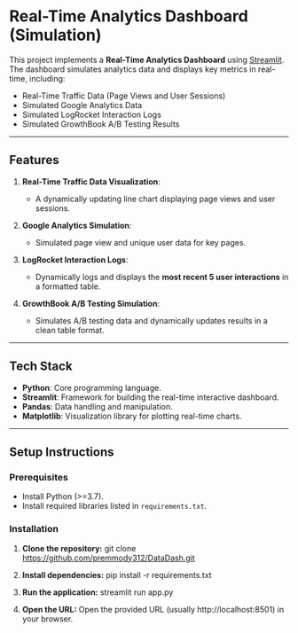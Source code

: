 # **Real-Time Analytics Dashboard (Simulation)**

This project implements a **Real-Time Analytics Dashboard** using [Streamlit](https://streamlit.io/). The dashboard simulates analytics data and displays key metrics in real-time, including:

- Real-Time Traffic Data (Page Views and User Sessions)
- Simulated Google Analytics Data
- Simulated LogRocket Interaction Logs
- Simulated GrowthBook A/B Testing Results

---

## **Features**

1. **Real-Time Traffic Data Visualization**:
   - A dynamically updating line chart displaying page views and user sessions.

2. **Google Analytics Simulation**:
   - Simulated page view and unique user data for key pages.

3. **LogRocket Interaction Logs**:
   - Dynamically logs and displays the **most recent 5 user interactions** in a formatted table.

4. **GrowthBook A/B Testing Simulation**:
   - Simulates A/B testing data and dynamically updates results in a clean table format.

---

## **Tech Stack**

- **Python**: Core programming language.
- **Streamlit**: Framework for building the real-time interactive dashboard.
- **Pandas**: Data handling and manipulation.
- **Matplotlib**: Visualization library for plotting real-time charts.

---

## **Setup Instructions**

### Prerequisites

- Install Python (>=3.7).
- Install required libraries listed in `requirements.txt`.

### Installation

1. **Clone the repository:**
   git clone https://github.com/premmody312/DataDash.git

2. **Install dependencies:**
   pip install -r requirements.txt

3. **Run the application:**
   streamlit run app.py

4. **Open the URL:** 
   Open the provided URL (usually http://localhost:8501) in your browser.
